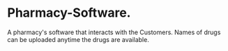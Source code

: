 # Pharmacy-Software.
A pharmacy's software that interacts with the Customers. Names of drugs can be uploaded anytime the drugs are available.
